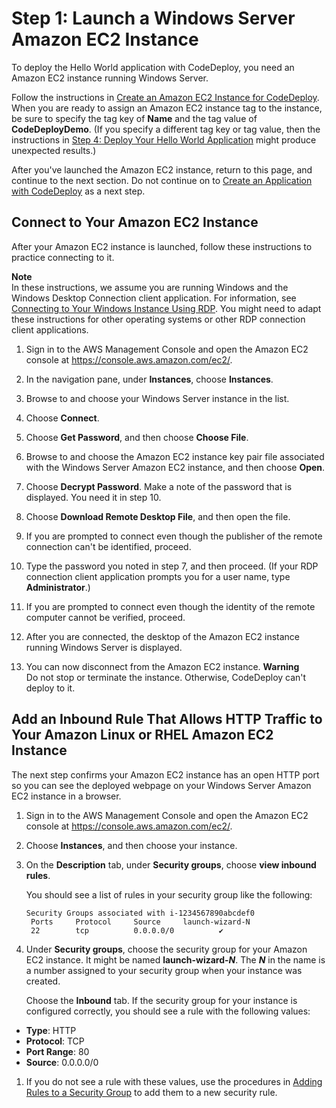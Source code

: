 # Step 1: Launch a Windows Server Amazon EC2 Instance<a name="tutorials-windows-launch-instance"></a>

To deploy the Hello World application with CodeDeploy, you need an Amazon EC2 instance running Windows Server\.

Follow the instructions in [Create an Amazon EC2 Instance for CodeDeploy](instances-ec2-create.md)\. When you are ready to assign an Amazon EC2 instance tag to the instance, be sure to specify the tag key of **Name** and the tag value of **CodeDeployDemo**\. \(If you specify a different tag key or tag value, then the instructions in [Step 4: Deploy Your Hello World Application](tutorials-windows-deploy-application.md) might produce unexpected results\.\)

After you've launched the Amazon EC2 instance, return to this page, and continue to the next section\. Do not continue on to [Create an Application with CodeDeploy](applications-create.md) as a next step\.

## Connect to Your Amazon EC2 Instance<a name="tutorials-windows-launch-instance-connect"></a>

After your Amazon EC2 instance is launched, follow these instructions to practice connecting to it\. 

**Note**  
In these instructions, we assume you are running Windows and the Windows Desktop Connection client application\. For information, see [Connecting to Your Windows Instance Using RDP](https://docs.aws.amazon.com/AWSEC2/latest/WindowsGuide/connecting_to_windows_instance.html)\. You might need to adapt these instructions for other operating systems or other RDP connection client applications\.

1. Sign in to the AWS Management Console and open the Amazon EC2 console at [https://console\.aws\.amazon\.com/ec2/](https://console.aws.amazon.com/ec2/)\.

1. In the navigation pane, under **Instances**, choose **Instances**\. 

1. Browse to and choose your Windows Server instance in the list\.

1. Choose **Connect**\.

1. Choose **Get Password**, and then choose **Choose File**\.

1. Browse to and choose the Amazon EC2 instance key pair file associated with the Windows Server Amazon EC2 instance, and then choose **Open**\.

1. Choose **Decrypt Password**\. Make a note of the password that is displayed\. You need it in step 10\.

1. Choose **Download Remote Desktop File**, and then open the file\.

1. If you are prompted to connect even though the publisher of the remote connection can't be identified, proceed\.

1. Type the password you noted in step 7, and then proceed\. \(If your RDP connection client application prompts you for a user name, type **Administrator**\.\)

1. If you are prompted to connect even though the identity of the remote computer cannot be verified, proceed\. 

1. After you are connected, the desktop of the Amazon EC2 instance running Windows Server is displayed\.

1. You can now disconnect from the Amazon EC2 instance\.
**Warning**  
Do not stop or terminate the instance\. Otherwise, CodeDeploy can't deploy to it\.

## Add an Inbound Rule That Allows HTTP Traffic to Your Amazon Linux or RHEL Amazon EC2 Instance<a name="tutorials-windows-launch-instance-add-inbound-rule"></a>

The next step confirms your Amazon EC2 instance has an open HTTP port so you can see the deployed webpage on your Windows Server Amazon EC2 instance in a browser\. 

1. Sign in to the AWS Management Console and open the Amazon EC2 console at [https://console\.aws\.amazon\.com/ec2/](https://console.aws.amazon.com/ec2/)\.

1. Choose **Instances**, and then choose your instance\. 

1. On the **Description** tab, under **Security groups**, choose **view inbound rules**\. 

   You should see a list of rules in your security group like the following:

   ```
   Security Groups associated with i-1234567890abcdef0
    Ports     Protocol     Source     launch-wizard-N
    22        tcp          0.0.0.0/0          ✔
   ```

1.  Under **Security groups**, choose the security group for your Amazon EC2 instance\. It might be named **launch\-wizard\-*N***\. The ***N*** in the name is a number assigned to your security group when your instance was created\. 

    Choose the **Inbound** tab\. If the security group for your instance is configured correctly, you should see a rule with the following values: 
   + **Type**: HTTP
   + **Protocol**: TCP
   + **Port Range**: 80
   + **Source**: 0\.0\.0\.0/0

1.  If you do not see a rule with these values, use the procedures in [Adding Rules to a Security Group](https://docs.aws.amazon.com/AWSEC2/latest/UserGuide/using-network-security.html#adding-security-group-rule) to add them to a new security rule\. 